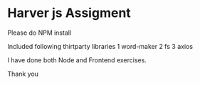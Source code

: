 Harver js Assigment 
============================

Please do NPM install

Included following thirtparty libraries
1 word-maker
2 fs
3 axios

I have done both Node and Frontend exercises.

Thank you
